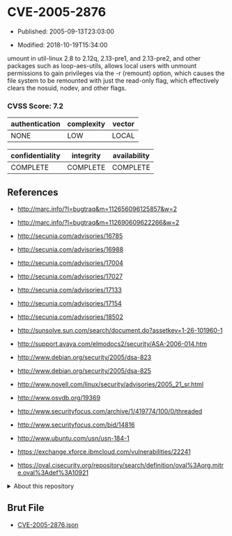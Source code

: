 # CVE-2005-2876

- Published: 2005-09-13T23:03:00

- Modified: 2018-10-19T15:34:00

umount in util-linux 2.8 to 2.12q, 2.13-pre1, and 2.13-pre2, and other packages such as loop-aes-utils, allows local users with unmount permissions to gain privileges via the -r (remount) option, which causes the file system to be remounted with just the read-only flag, which effectively clears the nosuid, nodev, and other flags.

### CVSS Score: **7.2**

| authentication | complexity | vector |
| --- | --- | --- |
| NONE | LOW | LOCAL |

| confidentiality | integrity | availability |
| --- | --- | --- |
| COMPLETE | COMPLETE | COMPLETE |

## References

* http://marc.info/?l=bugtraq&m=112656096125857&w=2

* http://marc.info/?l=bugtraq&m=112690609622266&w=2

* http://secunia.com/advisories/16785

* http://secunia.com/advisories/16988

* http://secunia.com/advisories/17004

* http://secunia.com/advisories/17027

* http://secunia.com/advisories/17133

* http://secunia.com/advisories/17154

* http://secunia.com/advisories/18502

* http://sunsolve.sun.com/search/document.do?assetkey=1-26-101960-1

* http://support.avaya.com/elmodocs2/security/ASA-2006-014.htm

* http://www.debian.org/security/2005/dsa-823

* http://www.debian.org/security/2005/dsa-825

* http://www.novell.com/linux/security/advisories/2005_21_sr.html

* http://www.osvdb.org/19369

* http://www.securityfocus.com/archive/1/419774/100/0/threaded

* http://www.securityfocus.com/bid/14816

* http://www.ubuntu.com/usn/usn-184-1

* https://exchange.xforce.ibmcloud.com/vulnerabilities/22241

* https://oval.cisecurity.org/repository/search/definition/oval%3Aorg.mitre.oval%3Adef%3A10921

<details>
<summary>About this repository</summary> 

  This repository is part of the project [Live Hack CVE](https://github.com/Live-Hack-CVE). Main website can be found [www.live-hack.org](https://www.live-hack.org) 
  
  Made by [Sn0wAlice](https://github.com/Sn0wAlice) for the people that care about security and need to have a feed of the latest CVEs. Hope you enjoy it, don't forget to star the repo and follow me on [Twitter](https://twitter.com/Sn0wAlice) and [Github](https://github.com/Sn0wAlice). And that is my [personnal website](https://www.alice-snow.me/)

  - [Home Page](https://github.com/Live-Hack-CVE)
  - [Framework](https://github.com/Live-Hack-CVE/cve-framework)
  - [CVE database](https://github.com/Live-Hack-CVE/full_database)
  - [Changelog](https://github.com/Live-Hack-CVE/Changelog)
</details>

## Brut File

* [CVE-2005-2876.json](https://raw.githubusercontent.com/Live-Hack-CVE/full_database/main/cves/2005/CVE-2005-2876.json)

